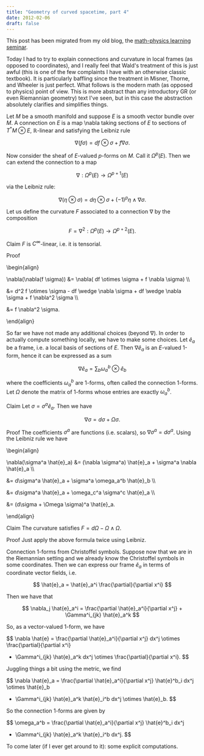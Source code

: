 ```yaml
---
title: "Geometry of curved spacetime, part 4"
date: 2012-02-06
draft: false
---
```


This post has been migrated from my old blog, the [math-physics learning seminar](https://mathphysseminar.blogspot.com/).


Today I had to try to explain connections and curvature in local frames (as opposed to coordinates), and I really feel that Wald's treatment of this is just awful (this is one of the few complaints I have with an otherwise classic textbook). It is particularly baffling since the treatment in Misner, Thorne, and Wheeler is just perfect. What follows is the modern math (as opposed to physics) point of view. This is more abstract than any introductory GR (or even Riemannian geometry) text I've seen, but in this case the abstraction absolutely clarifies and simplifies things.


Let $M$ be a smooth manifold and suppose $E$ is a smooth vector bundle over $M$. A connection on $E$ is a map \nabla taking sections of $E$ to sections of $T^\ast M \otimes E$, $\mathbb{R}$-linear and satisfying the Leibniz rule

$$ \nabla(f\sigma) = df \otimes \sigma + f \nabla \sigma. $$


Now consider the sheaf of $E$-valued $p$-forms on $M$. Call it $\Omega^p(E)$. Then we can extend the connection to a map

$$ \nabla: \Omega^p(E) \to \Omega^{p+1}(E) $$

via the Leibniz rule:

$$ \nabla(\eta \otimes \sigma) = d\eta \otimes \sigma + (-1)^p \eta \wedge \nabla \sigma. $$

Let us define the curvature $F$ associated to a connection $\nabla$ by the composition

$$ F = \nabla^2: \Omega^p(E) \to \Omega^{p+2}(E). $$


Claim $F$ is $C^\infty$-linear, i.e. it is tensorial.


Proof

\\begin{align}

\nabla(\nabla(f \sigma)) &= \nabla( df \otimes \sigma + f \nabla \sigma) \\\

&= d^2 f \otimes \sigma - df \wedge \nabla \sigma + df \wedge \nabla \sigma + f \nabla^2 \sigma \\\

&= f \nabla^2 \sigma.

\\end{align}


So far we have not made any additional choices (beyond $\nabla$). In order to actually compute something locally, we have to make some choices. Let $\hat{e}_a$ be a frame, i.e. a local basis of sections of $E$. Then $\nabla \hat{e}_a$ is an $E$-valued 1-form, hence it can be expressed as a sum

$$ \nabla \hat{e}_a = \sum_{b} \omega_a^b \otimes \hat{e}_b $$

where the coefficients $\omega_a^b$ are 1-forms, often called the connection 1-forms. Let $\Omega$ denote the matrix of 1-forms whose entries are exactly $\omega_a^b$.


Claim Let $\sigma = \sigma^a \hat{e}_a$. Then we have

$$ \nabla \sigma = d\sigma + \Omega \sigma. $$


Proof The coefficients $\sigma^a$ are functions (i.e. scalars), so $\nabla \sigma^a = d\sigma^a$. Using the Leibniz rule we have

\\begin{align}

\nabla(\sigma^a \hat{e}_a) &= (\nabla \sigma^a) \hat{e}_a + \sigma^a \nabla \hat{e}_a \\\

&= d\sigma^a \hat{e}_a + \sigma^a \omega_a^b \hat{e}_b \\\

&= d\sigma^a \hat{e}_a + \omega_c^a \sigma^c \hat{e}_a \\\

&= (d\sigma + \Omega \sigma)^a \hat{e}_a.

\\end{align}


Claim The curvature satisfies $F = d\Omega - \Omega \wedge \Omega$.


Proof Just apply the above formula twice using Leibniz.


Connection 1-forms from Christoffel symbols. Suppose now that we are in the Riemannian setting and we already know the Christoffel symbols in some coordinates. Then we can express our frame $\hat{e}_a$ in terms of coordinate vector fields, i.e.

$$ \hat{e}_a = \hat{e}_a^i \frac{\partial}{\partial x^i} $$

Then we have that

$$ \nabla_j \hat{e}_a^i = \frac{\partial \hat{e}_a^i}{\partial x^j} + \Gamma^i_{jk} \hat{e}_a^k $$

So, as a vector-valued 1-form, we have

$$ \nabla \hat{e} = \frac{\partial \hat{e}_a^i}{\partial x^j} dx^j \otimes \frac{\partial}{\partial x^i}

+ \Gamma^i_{jk} \hat{e}_a^k dx^j \otimes \frac{\partial}{\partial x^i}. $$

Juggling things a bit using the metric, we find

$$ \nabla \hat{e}_a = \frac{\partial \hat{e}_a^i}{\partial x^j} \hat{e}^b_i dx^j \otimes \hat{e}_b

 + \Gamma^i_{jk} \hat{e}_a^k \hat{e}_i^b dx^j \otimes \hat{e}_b. $$

So the connection 1-forms are given by

$$ \omega_a^b = \frac{\partial \hat{e}_a^i}{\partial x^j} \hat{e}^b_i dx^j

 + \Gamma^i_{jk} \hat{e}_a^k \hat{e}_i^b dx^j. $$


To come later (if I ever get around to it): some explicit computations.
